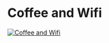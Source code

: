 # Coffee and Wifi

[![Coffee and Wifi](https://markdown-videos-api.jorgenkh.no/url?url=https%3A%2F%2Fwww.youtube.com%2Fwatch%3Fv%3DExSfXhulrpI)](https://www.youtube.com/watch?v=ExSfXhulrpI)
